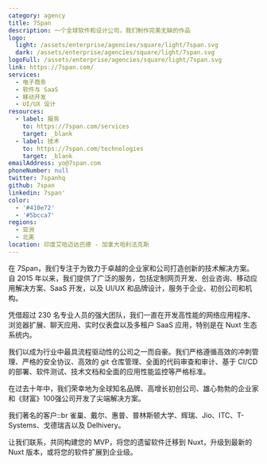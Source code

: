 ```yaml
---
category: agency
title: 7Span
description: 一个全球软件和设计公司，我们制作完美无缺的作品
logo:
  light: /assets/enterprise/agencies/square/light/7span.svg
  dark: /assets/enterprise/agencies/square/light/7span.svg
logoFull: /assets/enterprise/agencies/square/light/7span.svg
link: https://7span.com/
services:
  - 电子商务
  - 软件与 SaaS
  - 移动开发
  - UI/UX 设计
resources:
  - label: 服务
    to: https://7span.com/services
    target: _blank
  - label: 技术
    to: https://7span.com/technologies
    target: _blank
emailAddress: yo@7span.com
phoneNumber: null
twitter: 7spanhq
github: 7span
linkedin: 7span'
color:
  - '#410e72'
  - '#5bcca7'
regions:
  - 亚洲
  - 北美
location: 印度艾哈迈达巴德 - 加拿大哈利法克斯
---
```


在 7Span，我们专注于为致力于卓越的企业家和公司打造创新的技术解决方案。自 2015 年以来，我们提供了广泛的服务，包括定制网页开发、创业咨询、移动应用解决方案、SaaS 开发，以及 UI/UX 和品牌设计，服务于企业、初创公司和机构。

凭借超过 230 名专业人员的强大团队，我们一直在开发高性能的网络应用程序、浏览器扩展、聊天应用、实时仪表盘以及多租户 SaaS 应用，特别是在 Nuxt 生态系统内。

我们以成为行业中最具流程驱动性的公司之一而自豪。我们严格遵循高效的冲刺管理、严格的安全协议、高效的 git 仓库管理、全面的代码审查和审计、基于 CI/CD 的部署、软件测试、技术文档和全面的应用性能监控等严格标准。

在过去十年中，我们荣幸地为全球知名品牌、高增长初创公司、雄心勃勃的企业家和《财富》100强公司开发了尖端解决方案。

我们著名的客户::br
雀巢、戴尔、惠普、普林斯顿大学、辉瑞、Jio、ITC、T-Systems、戈德瑞吉以及 Delhivery。

让我们联系，共同构建您的 MVP，将您的遗留软件迁移到 Nuxt，升级到最新的 Nuxt 版本，或将您的软件扩展到企业级。
